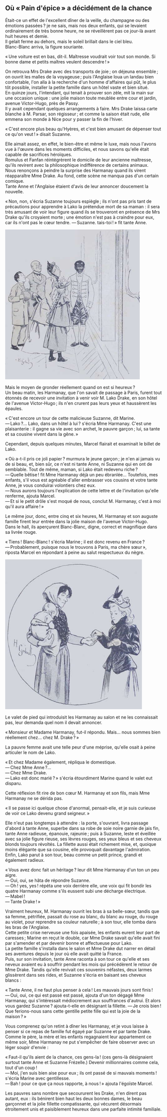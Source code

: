 ## Où « Pain d'épice » a décidément de la chance

Était-ce un effet de l'excellent dîner de la veille, du champagne ou des 
émotions passées ? je ne sais, mais nos deux enfants, qui se levaient 
ordinairement de très bonne heure, ne se réveillèrent pas ce jour-là avant 
huit heures et demie.  
Il gelait ferme au dehors, mais le soleil brillait dans le ciel bleu.  
Blanc-Blanc arriva, la figure souriante.

« Une voiture est en bas, dit-il. Maîtresse voudrait voir tout son monde. 
Si bonne dame et petits maîtres veulent descendre ! »

On retrouva Mrs Drake avec des transports de joie ; on déjeuna ensemble ; 
on ouvrit les malles de la voyageuse ; puis l'Anglaise loua un landau bien 
confortable, l'on alla à la recherche d'un homme d'affaires qui pût, le plus 
tôt possible, installer la petite famille dans un hôtel vaste et bien situé.  
En quinze jours, l'intendant, qui tenait à prouver son zèle, mit la main sur 
une occasion unique : une jolie maison toute meublée entre cour et jardin, 
avenue Victor-Hugo, près de Passy.  
Il y avait cependant quelques arrangements à faire. Mrs Drake laissa carte 
blanche à M. Parsar, son régisseur ; et comme la saison était rude, elle 
emmena son monde à Nice pour y passer la fin de l'hiver.

« C'est encore plus beau qu'Hyères, et c'est bien amusant de dépenser tout 
ce qu'on veut ! » disait Suzanne.

Elle aimait assez, en effet, le bien-être et même le luxe, mais nous l'avons 
vue à l'œuvre dans les moments difficiles, et nous savons qu'elle était 
capable de sacrifices héroïques.  
Romulus et Fanfan réintégrèrent le domicile de leur ancienne maîtresse, 
qu'ils revirent avec la philosophique indifférence de certains animaux.  
Nous renonçons à peindre la surprise des Harmanay quand ils virent 
réapparaître Mme Drake. Au fond, cette scène ne manqua pas d'un certain 
comique.  
Tante Anne et l'Anglaise étaient d'avis de leur annoncer doucement la 
nouvelle.

« Non, non, s'écria Suzanne toujours espiègle ; ils n'ont pas pris tant 
de précautions pour apprendre à Lako la prétendue mort de sa maman : il 
sera très amusant de voir leur figure quand ils se trouveront en présence de 
Mrs Drake qu'ils croyaient morte ; une émotion n'est pas à craindre pour 
eux, car ils n'ont pas le cœur tendre.
— Suzanne. tais-toi ! » fit tante Anne.

![La famille Harmanay fit son entrée.](../images/page185.jpg)

Mais le moyen de gronder réellement quand on est si heureux ?  
Un beau matin, les Harmanay, que l'on savait de passage à Paris, furent tout 
étonnés de recevoir une invitation à venir voir M. Lako Drake, en son hôtel 
de l'avenue Victor-Hugo ; ils n'en crurent pas leurs yeux et haussèrent les 
épaules.

« C'est encore un tour de cette malicieuse Suzanne, dit Marine.  
— Lako ?... Lako, dans un hôtel à lui ? s'écria Mme Harmanay. C'est une 
plaisanterie : il gagne sa vie avec son archet, le pauvre garçon ; lui, sa 
tante et sa cousine vivent dans la gêne. »

Cependant, depuis quelques minutes, Marcel flairait et examinait le billet de 
Lako.

« Où a-t-il pris ce joli papier ? murmura le jeune garçon ; je n'en ai 
jamais vu de si beau, et, bien sûr, ce n'est ni tante Anne, ni Suzanne qui en 
ont de semblable. Tout de même, maman, si Lako était redevenu riche ?  
— Quelle bêtise ! fit Mme Harmanay déjà un peu ébranlée... Toutefois, 
mes enfants, s'il vous est agréable d'aller embrasser vos cousins et votre 
tante Anne, je vous conduirai volontiers chez eux.  
— Nous aurons toujours l'explication de cette lettre et de l'invitation qu'elle 
renferme, ajouta Marcel.  
— Et si le petit drôle s'est moqué de nous, conclut M. Harmanay, c'est à moi 
qu'il aura affaire ! »

Le même jour, donc, entre cinq et six heures, M. Harmanay et son auguste 
famille firent leur entrée dans la jolie maison de l'avenue Victor-Hugo.  
Dans le hall, ils aperçurent Blanc-Blanc, digne, correct et magnifique dans sa 
livrée rouge.

« Tiens ! Blanc-Blanc ! s'écria Marine ; il est donc revenu en 
France ?  
— Probablement, puisque nous le trouvons à Paris, ma chère sœur », 
riposta Marcel en répondant à peine au salut respectueux du nègre.  

![Suzanne était compatissante.](../images/page187.jpg)

Le valet de pied qui introduisit les Harmanay au salon et ne les connaissait 
pas, leur demanda quel nom il devait annoncer.

« Monsieur et Madame Harmanay, fut-il répondu. Mais... nous sommes bien 
réellement chez... chez M. Drake ? »

La pauvre femme avait une telle peur d'une méprise, qu'elle osait à peine 
articuler le nom de Lako.

« Et chez Madame également, répliqua le domestique.  
— Chez Mme Anne ?...  
— Chez Mme Drake.  
— Lako est donc marié ? » s'écria étourdiment Marine quand le valet eut 
disparu.

Cette réflexion fit rire de bon cœur M. Harmanay et son fils, mais Mme 
Harmanay ne se dérida pas.

« Il se passe ici quelque chose d'anormal, pensait-elle, et je suis curieuse 
de voir ce Lako devenu grand seigneur. »

Elle n'eut pas longtemps à attendre : la porte, s'ouvrant, livra passage 
d'abord à tante Anne, superbe dans sa robe de soie noire garnie de jais fin, 
tante Anne radieuse, épanouie, rajeunie ; puis à Suzanne, leste et 
éveillée avec sa jolie figure rieuse, ses lèvres rouges, ses yeux bleus et 
ses cheveux blonds toujours révoltés. La fillette aussi était richement 
mise, et, quoique moins élégante que sa cousine, elle provoquait davantage 
l'admiration. Enfin, Lako parut à son tour, beau comme un petit prince, grandi 
et également radieux.

« Vous avez donc fait un héritage ? leur dit Mme Harmanay d'un ton un peu 
aigre.  
— Oui, oui, se hâta de répondre Suzanne.  
— Oh ! yes, yes ! répéta une voix derrière elle, une voix qui fit bondir 
les quatre Harmanay comme s'ils eussent subi une décharge électrique.  
— Mabel !  
— Tante Drake ! »

Vraiment heureux, M. Harmanay ouvrit les bras à sa belle-sœur, tandis que sa 
femme, pétrifiée, passait du rose au blanc, du blanc au rouge, du rouge au 
violet, pour reprendre sa couleur naturelle ; à son tour, elle tomba dans 
les bras de l'Anglaise.  
Cette petite crise nerveuse une fois apaisée, les enfants eurent leur part de 
caresses ; Marine en reçut le double, car Mme Drake savait qu'elle avait 
fini par s'amender et par devenir bonne et affectueuse pour Lako.  
La petite famille s'installa dans le salon et Mme Drake dut narrer en détail 
ses aventures depuis le jour où elle avait quitté la France.  
Puis, sur son invitation, tante Anne raconta à son tour ce qu'elle et ses 
neveux avaient eu à souffrir pendant les mois qui précédèrent le retour de 
Mme Drake. Tandis qu'elle revivait ces souvenirs néfastes, deux larmes 
glissèrent dans ses rides, et Suzanne s'écria en baisant ses cheveux 
blancs :

« Tante Anne, il ne faut plus penser à cela ! Les mauvais jours sont 
finis !  
— Oui, oui, ce qui est passé est passé, ajouta d'un ton dégagé Mme 
Harmanay, qui s'intéressait médiocrement aux souffrances d'autrui. Et alors 
vous gardez Suzanne ? ajouta-t-elle en désignant la fillette.
— Je crois bien ! Que ferions-nous sans cette gentille petite fille qui est 
la joie de la maison ? »

Vous comprenez qu'on retint à dîner les Harmanay, et je vous laisse à penser 
si ce repas de famille fut égayé par Suzanne et par tante Drake.  
Comme le père, la mère et les enfants regagnaient leur appartement ce même 
soir, Mme Harmanay ne put s'empêcher de faire observer avec un léger soupir 
d'envie :

« Faut-il qu'ils aient de la chance, ces gens-la ! (ces gens-là 
désignaient surtout tante Anne et Suzanne Frézelle.) Devenir millionnaires 
comme cela, tout d'un coup !  
— Moi, j'en suis bien aise pour eux ; ils ont passé de si mauvais 
moments ! s'écria Marine avec gentillesse.  
— Bah ! pour ce que ça nous rapporte, à nous ! » ajouta l'égoïste Marcel.

Les pauvres sans nombre que secoururent les Drake, n'en dirent pas autant, 
eux : ils bénirent bien haut les deux bonnes dames, le beau garçonnet et la 
jolie fillette compatissante, qui vécurent désormais étroitement unis et 
paisiblement heureux dans une parfaite intimité familiale.
